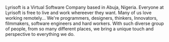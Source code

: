 Lyrisoft is a Virtual Software Company based in Abuja, Nigeria. Everyone at Lyrisoft is free to live and work whereever they want. Many of us love working remotely... 
We're programmers, designers, thinkers, Innovators, filmmakers, software engineers and hard workers.
With such diverse group of people, from so many different places, we bring a unique touch and perspective to everything we do.